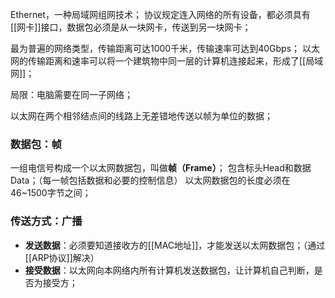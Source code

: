 Ethernet，一种局域网组网技术；
协议规定连入网络的所有设备，都必须具有[[网卡]]接口，数据包必须是从一块网卡，传送到另一块网卡；

最为普遍的网络类型，传输距离可达1000千米，传输速率可达到40Gbps；
以太网的传输距离和速率可以将一个建筑物中同一层的计算机连接起来，形成了[[局域网]]；

局限：电脑需要在同一子网络；

以太网在两个相邻结点间的线路上无差错地传送以帧为单位的数据；
### 数据包：帧
一组电信号构成一个以太网数据包，叫做**帧（Frame）**；
包含标头Head和数据Data；（每一帧包括数据和必要的控制信息）
以太网数据包的长度必须在46~1500字节之间；
### 传送方式：**广播**
- **发送数据**：必须要知道接收方的[[MAC地址]]，才能发送以太网数据包；（通过[[ARP协议]]解决）
- **接受数据**：以太网向本网络内所有计算机发送数据包，让计算机自己判断，是否为接受方；






